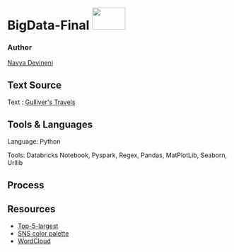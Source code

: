 # BigData-Final <img src="http://brainstormglobal.com/wp-content/uploads/2020/02/bigdata.jpg" width="75" height="50">

### Author
[Navya Devineni](https://github.com/navyadevineni)

## Text Source
Text : [Gulliver's Travels](https://www.gutenberg.org/files/829/829-0.txt)

## Tools & Languages
Language: Python

Tools: Databricks Notebook, Pyspark, Regex, Pandas, MatPlotLib, Seaborn, Urllib

## Process








## Resources

-  [Top-5-largest](https://stackoverflow.com/questions/41306684/get-top-5-largest-from-list-of-tuples-python/41306701)
-  [SNS color palette](https://medium.com/@morganjonesartist/color-guide-to-seaborn-palettes-da849406d44f)
-  [WordCloud](https://www.python-graph-gallery.com/261-custom-python-wordcloud)
